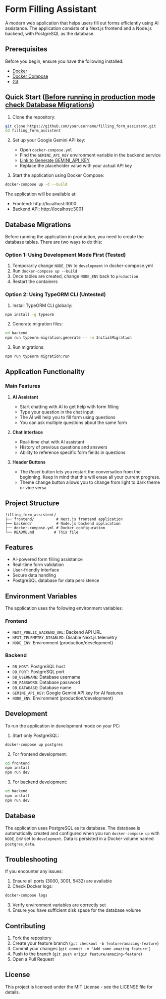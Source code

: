 # Form Filling Assistant

A modern web application that helps users fill out forms efficiently using AI assistance. The application consists of a Next.js frontend and a Node.js backend, with PostgreSQL as the database.

## Prerequisites

Before you begin, ensure you have the following installed:
- [Docker](https://docs.docker.com/get-docker/)
- [Docker Compose](https://docs.docker.com/compose/install/)
- [Git](https://git-scm.com/downloads)

## Quick Start ([Before running in production mode check Database Migrations](#database-migrations))

1. Clone the repository:
```bash
git clone https://github.com/yourusername/filling_form_assistent.git
cd filling_form_assistent
```

2. Set up your Google Gemini API key:
   - Open `docker-compose.yml`
   - Find the `GEMINI_API_KEY` environment variable in the backend service
   - [Link to Generate GEMINI_API_KEY](https://aistudio.google.com/apikey)
   - Replace the placeholder value with your actual API key

3. Start the application using Docker Compose:
```bash
docker-compose up -d --build
```

The application will be available at:
- Frontend: http://localhost:3000
- Backend API: http://localhost:3001

## Database Migrations

Before running the application in production, you need to create the database tables. There are two ways to do this:

### Option 1: Using Development Mode First (Tested)
1. Temporarily change `NODE_ENV` to `development` in docker-compose.yml
2. Run `docker-compose up --build`
3. Once tables are created, change `NODE_ENV` back to `production`
4. Restart the containers

### Option 2: Using TypeORM CLI (Untested)
1. Install TypeORM CLI globally:
```bash
npm install -g typeorm
```

2. Generate migration files:
```bash
cd backend
npm run typeorm migration:generate -- -n InitialMigration
```

3. Run migrations:
```bash
npm run typeorm migration:run
```

## Application Functionality

### Main Features
1. **AI Assistant**
   - Start chatting with AI to get help with form filling
   - Type your question in the chat input
   - The AI will help you to fill form using questions
   - You can ask multiple questions about the same form

2. **Chat Interface**
   - Real-time chat with AI assistant
   - History of previous questions and answers
   - Ability to reference specific form fields in questions

3. **Header Buttons**
   - The *Reset* button lets you restart the conversation from the beginning. Keep in mind that this will erase all your current progress.
   - Theme change button allows you to change from light to dark theme or vice versa

## Project Structure

```
filling_form_assistent/
├── frontend/          # Next.js frontend application
├── backend/           # Node.js backend application
├── docker-compose.yml # Docker configuration
└── README.md         # This file
```

## Features

- AI-powered form filling assistance
- Real-time form validation
- User-friendly interface
- Secure data handling
- PostgreSQL database for data persistence

## Environment Variables

The application uses the following environment variables:

### Frontend
- `NEXT_PUBLIC_BACKEND_URL`: Backend API URL
- `NEXT_TELEMETRY_DISABLED`: Disable Next.js telemetry
- `NODE_ENV`: Environment (production/development)

### Backend
- `DB_HOST`: PostgreSQL host
- `DB_PORT`: PostgreSQL port
- `DB_USERNAME`: Database username
- `DB_PASSWORD`: Database password
- `DB_DATABASE`: Database name
- `GEMINI_API_KEY`: Google Gemini API key for AI features
- `NODE_ENV`: Environment (production/development)

## Development

To run the application in development mode on your PC:

1. Start only PostgreSQL:
```bash
docker-compose up postgres
```

2. For frontend development:
```bash
cd frontend
npm install
npm run dev
```

3. For backend development:
```bash
cd backend
npm install
npm run dev
```

## Database

The application uses PostgreSQL as its database. The database is automatically created and configured when you run `docker-compose up` with `NODE_ENV` set to `development`. Data is persisted in a Docker volume named `postgres_data`.

## Troubleshooting

If you encounter any issues:

1. Ensure all ports (3000, 3001, 5432) are available
2. Check Docker logs:
```bash
docker-compose logs
```
3. Verify environment variables are correctly set
4. Ensure you have sufficient disk space for the database volume

## Contributing

1. Fork the repository
2. Create your feature branch (`git checkout -b feature/amazing-feature`)
3. Commit your changes (`git commit -m 'Add some amazing feature'`)
4. Push to the branch (`git push origin feature/amazing-feature`)
5. Open a Pull Request

## License

This project is licensed under the MIT License - see the LICENSE file for details.
